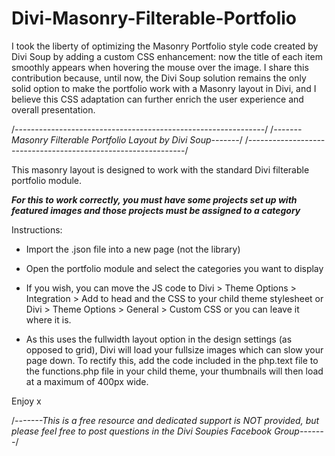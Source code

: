 # Divi-Masonry-Filterable-Portfolio

I took the liberty of optimizing the Masonry Portfolio style code created by Divi Soup by adding a custom CSS enhancement: now the title of each item smoothly appears when hovering the mouse over the image.
I share this contribution because, until now, the Divi Soup solution remains the only solid option to make the portfolio work with a Masonry layout in Divi, and I believe this CSS adaptation can further enrich the user experience and overall presentation.


/*--------------------------------------------------------------*/
/*-------Masonry Filterable Portfolio Layout by Divi Soup-------*/
/*--------------------------------------------------------------*/

This masonry layout is designed to work with the standard Divi filterable portfolio module.

***For this to work correctly, you must have some projects set up with featured images and those projects must be assigned to a category***

Instructions:

- Import the .json file into a new page (not the library)

- Open the portfolio module and select the categories you want to display

- If you wish, you can move the JS code to Divi > Theme Options > Integration > Add to head and the CSS to your child theme stylesheet or Divi > Theme Options > General > Custom CSS or you can leave it where it is.

- As this uses the fullwidth layout option in the design settings (as opposed to grid), Divi will load your fullsize images which can slow your page down. To rectify this, add the code included in the php.text file to the functions.php file in your child theme, your thumbnails will then load at a maximum of 400px wide.

Enjoy x

/*-------This is a free resource and dedicated support is NOT provided, but please feel free to post questions in the Divi Soupies Facebook Group-------*/

